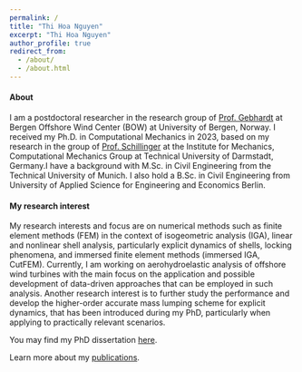 ```yaml
---
permalink: /
title: "Thi Hoa Nguyen"
excerpt: "Thi Hoa Nguyen"
author_profile: true
redirect_from: 
  - /about/
  - /about.html
---
```

#### About

<div class="medium">
I am a postdoctoral researcher in the research group of <a href="https://www.uib.no/en/persons/Cristian.Guillermo.Gebhardt">Prof. Gebhardt</a> at Bergen Offshore Wind Center (BOW) at University of Bergen, Norway. I received my Ph.D. in Computational Mechanics in 2023, based on my research in the group of <a href="https://www.mechanik.tu-darmstadt.de/institut_mech/team_mech/schillinger.de.jsp">Prof. Schillinger</a> at the Institute for Mechanics, Computational Mechanics Group at Technical University of Darmstadt, Germany.I have a background with M.Sc. in Civil Engineering from the Technical University of Munich. I also hold a B.Sc. in Civil Engineering from University of Applied Science for Engineering and Economics Berlin.
</div>

#### My research interest
My research interests and focus are on numerical methods such as finite element methods (FEM) in the context of isogeometric analysis (IGA), linear and nonlinear shell analysis, particularly explicit dynamics of shells, locking phenomena, and immersed finite element methods (immersed IGA, CutFEM). Currently, I am working on aerohydroelastic analysis of offshore wind turbines with the main focus on the application and possible development of data-driven approaches that can be employed in such analysis. Another research interest is to further study the performance and develop the higher-order accurate mass lumping scheme for explicit dynamics, that has been introduced during my PhD, particularly when applying to practically relevant scenarios.


You may find my PhD dissertation <a href="https://tuprints.ulb.tu-darmstadt.de/26401/">here</a>.

Learn more about my [publications](/publications/).


<!-- In my free time, I like to learn more programming languages such as HTML, learn playing chess and to read books. 

Old "about":
My research interests and focus are on numerical methods such as finite element methods (FEM) in the context of isogeometric analysis (IGA), linear and nonlinear shell analysis including locking phenomena, and immersed finite element methods (immersed IGA, CutFEM). Currently, I am working on isogeometric analysis of Kirchhoff-Love thin shells with the main focus on membrane locking phenomenon and explicit dynamics in this context. I study the effect of locking and different locking-preventing methodologies via spectral analysis in the context of IGA, as well as mass lumping scheme for the explicit structural dynamics. Another research topic is a consistent discretization framework of high-order imperfect interface models with the application of isogeometric cut-cell methods. I focus on the stability and robustness of this framework in coporation with researchers from University of Minnesota.

-->
